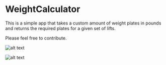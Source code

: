 # WeightCalculator

This is a simple app that takes a custom amount of weight plates in pounds and returns the required plates for a given set of lifts.

Please feel free to contribute.

![alt text](http://i.imgur.com/Gm4ZgmS.jpg)

![alt text](http://i.imgur.com/9HpbGnc.jpg)

